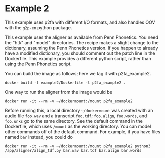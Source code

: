 # Example 2

This example uses p2fa with different I/O formats, and also handles OOV
with the `g2p-en` python package.

This example uses the aligner as available from Penn Phonetics.
You need the "htk" and "model" directories.  The recipe makes a slight
change to the dictionary, assuming the Penn Phonetics version.  If you happen to
already have a modified dictionary, you should comment out the patch
line in the Dockerfile.  This example provides a different python script,
rather than using the Penn Phonetics script.

You can build the image as follows; here we tag it with p2fa_example2.

    docker build -f example2/Dockerfile -t p2fa_example2 .

One way to run the aligner from the image would be 

    docker run -it --rm -v ~/dockermount:/mount p2fa_example2

Before running this, a local directory `~/dockermount` was created with an audio
file `foo.wav` and a transcript `foo.tdf`; `foo.align`, `foo.words`, and `foo.unks` go to the same directory.
See the default command in the Dockerfile, which uses `/mount` as the working directory.
You can model other commands off of the default command.  For example, if you have files named `bar` instead, you could do

    docker run -it --rm -v ~/dockermount:/mount p2fa_example2 python3 /app/aligner/align_tdf.py bar.wav bar.tdf bar.align bar.words

